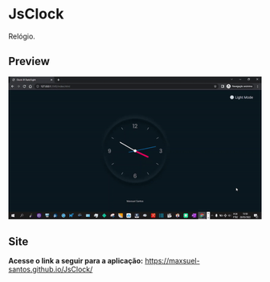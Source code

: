 # JsClock
 Relógio.

## Preview

![Preview](src/preview/clockPreview.gif)

## Site
**Acesse o link a seguir para a aplicação:** https://maxsuel-santos.github.io/JsClock/

